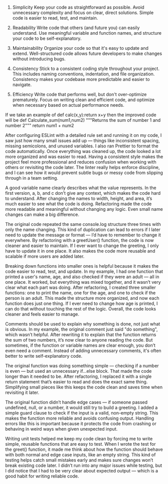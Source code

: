 1. Simplicity
Keep your code as straightforward as possible. Avoid unnecessary complexity and focus on clear, direct solutions. Simple code is easier to read, test, and maintain.

2. Readability
Write code that others (and future you) can easily understand. Use meaningful variable and function names, and structure your code to be self-explanatory.

3. Maintainability
Organize your code so that it's easy to update and extend. Well-structured code allows future developers to make changes without introducing bugs.

4. Consistency
Stick to a consistent coding style throughout your project. This includes naming conventions, indentation, and file organization. Consistency makes your codebase more predictable and easier to navigate.

5. Efficiency
Write code that performs well, but don't over-optimize prematurely. Focus on writing clean and efficient code, and optimize when necessary based on actual performance needs.


If we take an example of def calc(x,y):return x+y
then the improved code will be 
def Calculate_sum(num1,num2)
    """Returns the sum of number 1 and number 2"""
    return num1 + num2


After configuring ESLint with a detailed rule set and running it on my code, I saw just how many small issues add up — things like inconsistent spacing, missing semicolons, and unused variables. I also ran Prettier to format the code automatically. Once everything was cleaned up, the code looked a lot more organized and was easier to read. Having a consistent style makes the project feel more professional and reduces confusion when working with others or revisiting the code later. The linter really helps enforce discipline, and I can see how it would prevent subtle bugs or messy code from slipping through in a team setting.


A good variable name clearly describes what the value represents. In the first version, a, b, and c don’t give any context, which makes the code hard to understand. After changing the names to width, height, and area, it’s much easier to see what the code is doing. Refactoring made the code more readable and meaningful without changing any logic. Even small name changes can make a big difference.


The original code repeated the same console.log structure three times with only the name changing. This kind of duplication can lead to errors if I later need to update the message or format — I’d have to remember to change it everywhere. By refactoring with a greetUser() function, the code is now cleaner and easier to maintain. If I ever want to change the greeting, I only have to update it in one place. It also makes the code more reusable and scalable if more users are added later.

Breaking down functions into smaller ones is helpful because it makes the code easier to read, test, and update. In my example, I had one function that printed a user's name, age, and also checked if they were an adult — all in one place. It worked, but everything was mixed together, and it wasn’t very clear what each part was doing.
After refactoring, I created three smaller functions: one to print the name, one for the age, and one to check if the person is an adult. This made the structure more organized, and now each function does just one thing. If I ever need to change how age is printed, I can do that without touching the rest of the logic. Overall, the code looks cleaner and feels easier to manage.


Comments should be used to explain why something is done, not just what is obvious. In my example, the original comment just said "do something", which wasn’t helpful. After rewriting it to explain that the function returns the sum of two numbers, it’s now clear to anyone reading the code. But sometimes, if the function or variable names are clear enough, you don’t even need a comment. Instead of adding unnecessary comments, it's often better to write self-explanatory code.


The original function was doing something simple — checking if a number is even — but used an unnecessary if...else block. That made the code longer than it needed to be. After refactoring, I replaced it with a single return statement that’s easier to read and does the exact same thing. Simplifying small pieces like this keeps the code clean and saves time when revisiting it later.


The original function didn’t handle edge cases — if someone passed undefined, null, or a number, it would still try to build a greeting. I added a simple guard clause to check if the input is a valid, non-empty string. This makes the function more reliable and avoids confusing output. Handling errors like this is important because it protects the code from crashing or behaving in weird ways when given unexpected input.


Writing unit tests helped me keep my code clean by forcing me to write simple, reusable functions that are easy to test. When I wrote the test for the greet() function, it made me think about how the function should behave with both normal and edge case inputs, like an empty string. This kind of testing helps catch small mistakes early and makes sure changes won’t break existing code later. I didn’t run into any major issues while testing, but I did notice that I had to be very clear about expected output — which is a good habit for writing reliable code.
